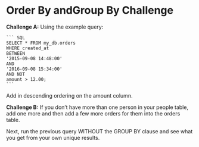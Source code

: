 # Order By andGroup By Challenge

**Challenge A:**
Using the example query:

	``` SQL
	SELECT * FROM my_db.orders
	WHERE created_at
	BETWEEN
	'2015-09-08 14:48:00'
	AND
	'2016-09-08 15:34:00'
	AND NOT
	amount > 12.00;
	```

Add in descending ordering on the amount column.

**Challenge B:**
If you don’t have more than one person in your people table, add one more and then add a few more orders for them into the orders table.

Next, run the previous query WITHOUT the GROUP BY clause and see what you get from your own unique results.